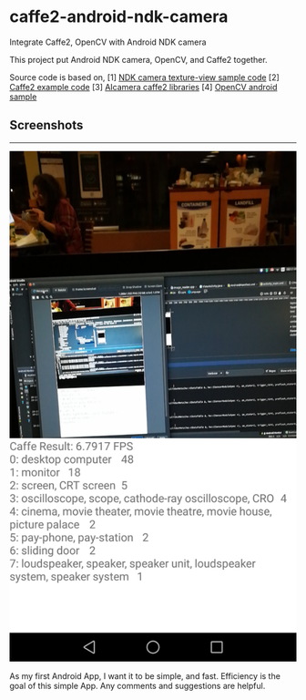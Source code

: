 # caffe2-android-ndk-camera
Integrate Caffe2, OpenCV with Android NDK camera

This project put Android NDK camera, OpenCV, and Caffe2 together.

Source code is based on,
[1] [NDK camera texture-view sample code](https://github.com/googlesamples/android-ndk/tree/master/camera)
[2] [Caffe2 example code](https://github.com/leonardvandriel/caffe2_cpp_tutorial/blob/master/src/caffe2/binaries/pretrained.cc)
[3] [AIcamera caffe2 libraries](https://github.com/bwasti/AICamera)
[4] [OpenCV android sample](https://github.com/opencv/opencv/tree/master/samples/android)

## Screenshots
-----------
![screenshot](device-2017-10-23-185701.png)


As my first Android App, I want it to be simple, and fast. Efficiency is the goal of this simple App.
Any comments and suggestions are helpful.
